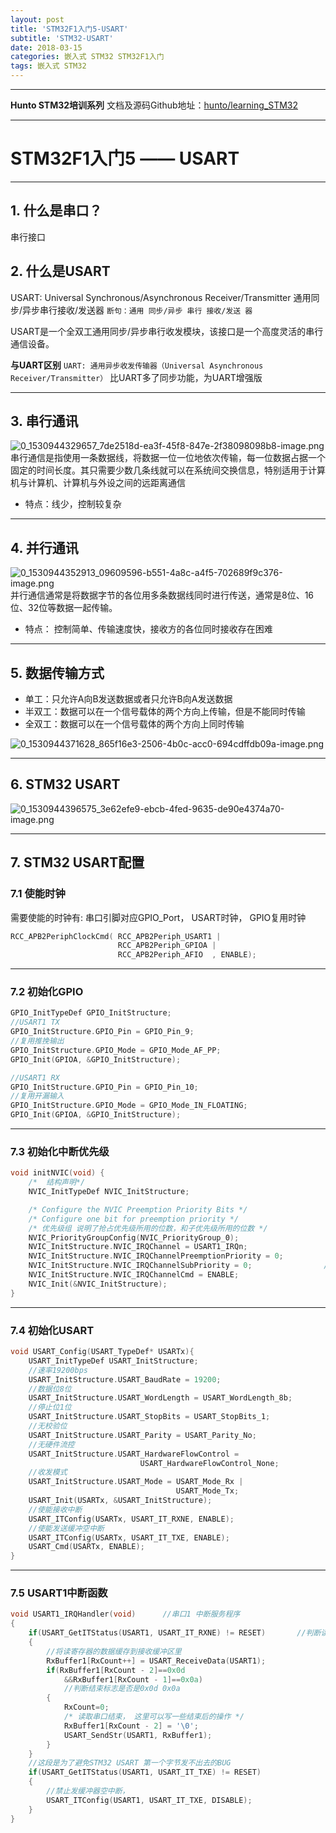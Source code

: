 ```yaml
---
layout: post
title: 'STM32F1入门5-USART'
subtitle: 'STM32-USART'
date: 2018-03-15
categories: 嵌入式 STM32 STM32F1入门
tags: 嵌入式 STM32  
---
```


---

**Hunto STM32培训系列**
文档及源码Github地址：[hunto/learning_STM32](https://github.com/hunto/learning_STM32)

---

# STM32F1入门5 —— USART

---

## 1. 什么是串口？
串行接口

## 2. 什么是USART
USART: Universal Synchronous/Asynchronous Receiver/Transmitter
通用同步/异步串行接收/发送器
`断句：通用 同步/异步 串行 接收/发送 器`

USART是一个全双工通用同步/异步串行收发模块，该接口是一个高度灵活的串行通信设备。

**与UART区别**
`UART: 通用异步收发传输器（Universal Asynchronous Receiver/Transmitter）`
比UART多了同步功能，为UART增强版

---

## 3. 串行通讯
![0_1530944329657_7de2518d-ea3f-45f8-847e-2f38098098b8-image.png](http://bbs.dian.org.cn/assets/uploads/files/1530944330175-7de2518d-ea3f-45f8-847e-2f38098098b8-image-resized.png) 
串行通信是指使用一条数据线，将数据一位一位地依次传输，每一位数据占据一个固定的时间长度。其只需要少数几条线就可以在系统间交换信息，特别适用于计算机与计算机、计算机与外设之间的远距离通信
* 特点：线少，控制较复杂

---

## 4. 并行通讯
![0_1530944352913_09609596-b551-4a8c-a4f5-702689f9c376-image.png](http://bbs.dian.org.cn/assets/uploads/files/1530944353319-09609596-b551-4a8c-a4f5-702689f9c376-image-resized.png) 
并行通信通常是将数据字节的各位用多条数据线同时进行传送，通常是8位、16位、32位等数据一起传输。
* 特点： 控制简单、传输速度快，接收方的各位同时接收存在困难

---

## 5. 数据传输方式
* 单工：只允许A向B发送数据或者只允许B向A发送数据
* 半双工：数据可以在一个信号载体的两个方向上传输，但是不能同时传输
* 全双工：数据可以在一个信号载体的两个方向上同时传输

![0_1530944371628_865f16e3-2506-4b0c-acc0-694cdffdb09a-image.png](http://bbs.dian.org.cn/assets/uploads/files/1530944372032-865f16e3-2506-4b0c-acc0-694cdffdb09a-image-resized.png) 

---

## 6. STM32 USART
![0_1530944396575_3e62efe9-ebcb-4fed-9635-de90e4374a70-image.png](http://bbs.dian.org.cn/assets/uploads/files/1530944397371-3e62efe9-ebcb-4fed-9635-de90e4374a70-image.png) 

---

## 7. STM32 USART配置
### 7.1 使能时钟
需要使能的时钟有: 串口引脚对应GPIO_Port， USART时钟， GPIO复用时钟

```C
RCC_APB2PeriphClockCmd( RCC_APB2Periph_USART1 |
                        RCC_APB2Periph_GPIOA | 
                        RCC_APB2Periph_AFIO  , ENABLE);
```

---

### 7.2 初始化GPIO
```C
GPIO_InitTypeDef GPIO_InitStructure;
//USART1 TX
GPIO_InitStructure.GPIO_Pin = GPIO_Pin_9;               
//复用推挽输出
GPIO_InitStructure.GPIO_Mode = GPIO_Mode_AF_PP;             
GPIO_Init(GPIOA, &GPIO_InitStructure);

//USART1 RX
GPIO_InitStructure.GPIO_Pin = GPIO_Pin_10;                  
//复用开漏输入
GPIO_InitStructure.GPIO_Mode = GPIO_Mode_IN_FLOATING;   
GPIO_Init(GPIOA, &GPIO_InitStructure);
```

---

### 7.3 初始化中断优先级
```C
void initNVIC(void) {
    /*  结构声明*/
    NVIC_InitTypeDef NVIC_InitStructure;

    /* Configure the NVIC Preemption Priority Bits */  
    /* Configure one bit for preemption priority */
    /* 优先级组 说明了抢占优先级所用的位数，和子优先级所用的位数 */    
    NVIC_PriorityGroupConfig(NVIC_PriorityGroup_0);      
    NVIC_InitStructure.NVIC_IRQChannel = USART1_IRQn;                     //设置串口1中断
    NVIC_InitStructure.NVIC_IRQChannelPreemptionPriority = 0;             //抢占优先级 0
    NVIC_InitStructure.NVIC_IRQChannelSubPriority = 0;                //子优先级为0
    NVIC_InitStructure.NVIC_IRQChannelCmd = ENABLE;                    //使能
    NVIC_Init(&NVIC_InitStructure);
}
```
---

### 7.4 初始化USART
```C
void USART_Config(USART_TypeDef* USARTx){
    USART_InitTypeDef USART_InitStructure;
    //速率19200bps
    USART_InitStructure.USART_BaudRate = 19200;      
    //数据位8位
    USART_InitStructure.USART_WordLength = USART_WordLength_8b;
    //停止位1位
    USART_InitStructure.USART_StopBits = USART_StopBits_1;  
    //无校验位
    USART_InitStructure.USART_Parity = USART_Parity_No;             
    //无硬件流控
    USART_InitStructure.USART_HardwareFlowControl = 
                             USART_HardwareFlowControl_None;  
    //收发模式
    USART_InitStructure.USART_Mode = USART_Mode_Rx | 
                                     USART_Mode_Tx;   
    USART_Init(USARTx, &USART_InitStructure);          
    //使能接收中断
    USART_ITConfig(USARTx, USART_IT_RXNE, ENABLE);      
    //使能发送缓冲空中断 
    USART_ITConfig(USARTx, USART_IT_TXE, ENABLE);                  
    USART_Cmd(USARTx, ENABLE);    
}
```

---

### 7.5 USART1中断函数
```C
void USART1_IRQHandler(void)      //串口1 中断服务程序
{
    if(USART_GetITStatus(USART1, USART_IT_RXNE) != RESET)       //判断读寄存器是否非空
    {    
    	//将读寄存器的数据缓存到接收缓冲区里
        RxBuffer1[RxCount++] = USART_ReceiveData(USART1);   
        if(RxBuffer1[RxCount - 2]==0x0d
            &&RxBuffer1[RxCount - 1]==0x0a)
            //判断结束标志是否是0x0d 0x0a
        {
            RxCount=0;
            /* 读取串口结束， 这里可以写一些结束后的操作 */
            RxBuffer1[RxCount - 2] = '\0';
            USART_SendStr(USART1, RxBuffer1);
        }
    }
    //这段是为了避免STM32 USART 第一个字节发不出去的BUG 
    if(USART_GetITStatus(USART1, USART_IT_TXE) != RESET)  
    { 
        //禁止发缓冲器空中断，
        USART_ITConfig(USART1, USART_IT_TXE, DISABLE);     
    }     
}
```
